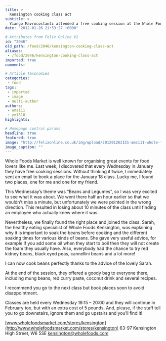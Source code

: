 ```yaml
---
title: >
  Kensington cooking class act
subtitle: >
  Yiango Mavrocostanti attended a free cooking session at the Whole Foods Market
date: "2012-01-26 21:53:27 +0000"

# Attributes from Felix Online V1
id: "2046"
old_path: /food/2046/kensington-cooking-class-act
aliases:
 - /food/2046/kensington-cooking-class-act
imported: true
comments:

# Article Taxonomies
categories:
 - food
tags:
 - imported
 - image
 - multi-author
authors:
 - ams111
 - ym1310
highlights:

# Homepage control params
headline: true
featured: true
image: "http://felixonline.co.uk/img/upload/201201262151-ams111-whole-foods-social-space-cooking.jpg"
image_caption: ""
---
```


Whole Foods Market is well known for organising great events for food lovers like me. Last week, I discovered that every Wednesday in January they have free cooking sessions. Without thinking it twice, I immediately sent an email to book a place for the January 18 class. Lucky me, I found two places, one for me and one for my friend.

This Wednesday’s theme was “Beans and Legumes”, so I was very excited to see what it was about. We went there half an hour earlier so that we wouldn’t miss a minute, but unfortunately we were pointed in the wrong direction. This resulted in losing about 10 minutes of the class until finding an employee who actually knew where it was.

Nevertheless, we finally found the right place and joined the class. Sarah, the healthy eating specialist of Whole Foods Kensington, was explaining why it is important to soak the beans before cooking and the different soaking times for various kinds of beans. She gave very useful advice, for example if you add some oil when they start to boil then they will not create the foam they usually have. Also, everybody had the chance to try red kidney beans, black eyed peas, cannellini beans and a lot more!

I can now cook beans perfectly thanks to the advice of the lovely Sarah.

At the end of the session, they offered a goody bag to everyone there, including mung beans, red curry paste, coconut drink and several recipes.

I recommend you go to the next class but book places soon to avoid disappointment.

Classes are held every Wednesday 19:15 – 20:00 and they will continue in February too, but with an extra cost of 5 pounds. And, please, if the staff tell you to go downstairs, ignore them and go upstairs and you’ll find it!

[www.wholefoodsmarket.com/stores/kensington](http://www.wholefoodsmarket.com/stores/kensington)
 63-97 Kensington High Street, W8 5SE
[kensington@wholefoods.com](mailto:kensington@wholefoods.com)
